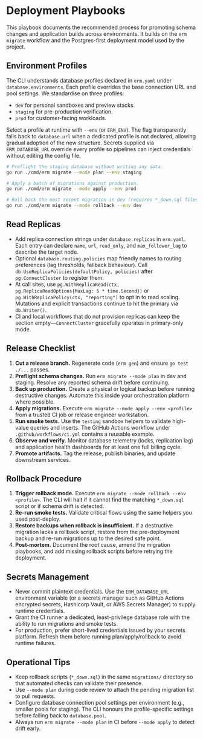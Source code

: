 # Deployment Playbooks

This playbook documents the recommended process for promoting schema changes and application builds across environments. It builds on the `erm migrate` workflow and the Postgres-first deployment model used by the project.

## Environment Profiles

The CLI understands database profiles declared in `erm.yaml` under `database.environments`. Each profile overrides the base connection URL and pool settings. We standardise on three profiles:

- `dev` for personal sandboxes and preview stacks.
- `staging` for pre-production verification.
- `prod` for customer-facing workloads.

Select a profile at runtime with `--env` (or `ERM_ENV`). The flag transparently falls back to `database.url` when a dedicated profile is not declared, allowing gradual adoption of the new structure. Secrets supplied via `ERM_DATABASE_URL` override every profile so pipelines can inject credentials without editing the config file.

```bash
# Preflight the staging database without writing any data.
go run ./cmd/erm migrate --mode plan --env staging

# Apply a batch of migrations against production.
go run ./cmd/erm migrate --mode apply --env prod

# Roll back the most recent migration in dev (requires *_down.sql files).
go run ./cmd/erm migrate --mode rollback --env dev
```

## Read Replicas

- Add replica connection strings under `database.replicas` in `erm.yaml`. Each entry can declare `name`, `url`, `read_only`, and `max_follower_lag` to describe the target node.
- Optional `database.routing.policies` map friendly names to routing preferences (lag thresholds, fallback behaviour). Call `db.UseReplicaPolicies(defaultPolicy, policies)` after `pg.ConnectCluster` to register them.
- At call sites, use `pg.WithReplicaRead(ctx, pg.ReplicaReadOptions{MaxLag: 5 * time.Second})` or `pg.WithReplicaPolicy(ctx, "reporting")` to opt in to read scaling. Mutations and explicit transactions continue to hit the primary via `db.Writer()`.
- CI and local workflows that do not provision replicas can keep the section empty—`ConnectCluster` gracefully operates in primary-only mode.

## Release Checklist

1. **Cut a release branch.** Regenerate code (`erm gen`) and ensure `go test ./...` passes.
2. **Preflight schema changes.** Run `erm migrate --mode plan` in dev and staging. Resolve any reported schema drift before continuing.
3. **Back up production.** Create a physical or logical backup before running destructive changes. Automate this inside your orchestration platform where possible.
4. **Apply migrations.** Execute `erm migrate --mode apply --env <profile>` from a trusted CI job or release engineer workstation.
5. **Run smoke tests.** Use the `testing` sandbox helpers to validate high-value queries and inserts. The GitHub Actions workflow under `.github/workflows/ci.yml` contains a reusable example.
6. **Observe and verify.** Monitor database telemetry (locks, replication lag) and application health dashboards for at least one full billing cycle.
7. **Promote artifacts.** Tag the release, publish binaries, and update downstream services.

## Rollback Procedure

1. **Trigger rollback mode.** Execute `erm migrate --mode rollback --env <profile>`. The CLI will halt if it cannot find the matching `*_down.sql` script or if schema drift is detected.
2. **Re-run smoke tests.** Validate critical flows using the same helpers you used post-deploy.
3. **Restore backups when rollback is insufficient.** If a destructive migration lacks a rollback script, restore from the pre-deployment backup and re-run migrations up to the desired safe point.
4. **Post-mortem.** Document the root cause, amend the migration playbooks, and add missing rollback scripts before retrying the deployment.

## Secrets Management

- Never commit plaintext credentials. Use the `ERM_DATABASE_URL` environment variable (or a secrets manager such as GitHub Actions encrypted secrets, Hashicorp Vault, or AWS Secrets Manager) to supply runtime credentials.
- Grant the CI runner a dedicated, least-privilege database role with the ability to run migrations and smoke tests.
- For production, prefer short-lived credentials issued by your secrets platform. Refresh them before running plan/apply/rollback to avoid runtime failures.

## Operational Tips

- Keep rollback scripts (`*_down.sql`) in the same `migrations/` directory so that automated checks can validate their presence.
- Use `--mode plan` during code review to attach the pending migration list to pull requests.
- Configure database connection pool settings per environment (e.g., smaller pools for staging). The CLI honours the profile-specific settings before falling back to `database.pool`.
- Always run `erm migrate --mode plan` in CI before `--mode apply` to detect drift early.
